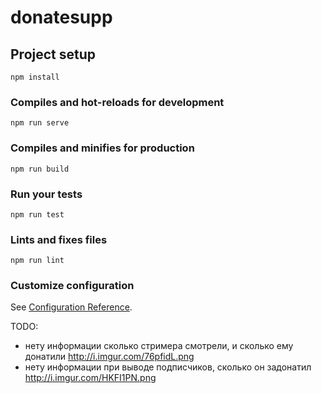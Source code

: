 # donatesupp

## Project setup
```
npm install
```

### Compiles and hot-reloads for development
```
npm run serve
```

### Compiles and minifies for production
```
npm run build
```

### Run your tests
```
npm run test
```

### Lints and fixes files
```
npm run lint
```

### Customize configuration
See [Configuration Reference](https://cli.vuejs.org/config/).

TODO:
- нету информации сколько стримера смотрели, и сколько ему донатили http://i.imgur.com/76pfidL.png
- нету информации при выводе подписчиков, сколько он задонатил http://i.imgur.com/HKFI1PN.png